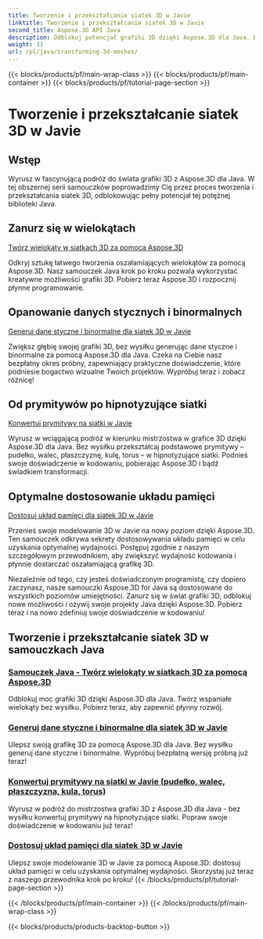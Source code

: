 ```yaml
---
title: Tworzenie i przekształcanie siatek 3D w Javie
linktitle: Tworzenie i przekształcanie siatek 3D w Javie
second_title: Aspose.3D API Java
description: Odblokuj potencjał grafiki 3D dzięki Aspose.3D dla Java. Bez wysiłku twórz, przekształcaj i optymalizuj siatki. Zwiększ swoje doświadczenie w kodowaniu dzięki naszym samouczkom.
weight: 31
url: /pl/java/transforming-3d-meshes/
---
```


{{< blocks/products/pf/main-wrap-class >}}
{{< blocks/products/pf/main-container >}}
{{< blocks/products/pf/tutorial-page-section >}}

# Tworzenie i przekształcanie siatek 3D w Javie


## Wstęp

Wyrusz w fascynującą podróż do świata grafiki 3D z Aspose.3D dla Java. W tej obszernej serii samouczków poprowadzimy Cię przez proces tworzenia i przekształcania siatek 3D, odblokowując pełny potencjał tej potężnej biblioteki Java.

## Zanurz się w wielokątach 
[Twórz wielokąty w siatkach 3D za pomocą Aspose.3D](./create-polygons-in-meshes/)

Odkryj sztukę łatwego tworzenia oszałamiających wielokątów za pomocą Aspose.3D. Nasz samouczek Java krok po kroku pozwala wykorzystać kreatywne możliwości grafiki 3D. Pobierz teraz Aspose.3D i rozpocznij płynne programowanie.

## Opanowanie danych stycznych i binormalnych
[Generuj dane styczne i binormalne dla siatek 3D w Javie](./generate-tangent-binormal-data/)

Zwiększ głębię swojej grafiki 3D, bez wysiłku generując dane styczne i binormalne za pomocą Aspose.3D dla Java. Czeka na Ciebie nasz bezpłatny okres próbny, zapewniający praktyczne doświadczenie, które podniesie bogactwo wizualne Twoich projektów. Wypróbuj teraz i zobacz różnicę!

## Od prymitywów po hipnotyzujące siatki 
[Konwertuj prymitywy na siatki w Javie](./convert-primitives-to-meshes/)

Wyrusz w wciągającą podróż w kierunku mistrzostwa w grafice 3D dzięki Aspose.3D dla Java. Bez wysiłku przekształcaj podstawowe prymitywy – pudełko, walec, płaszczyznę, kulę, torus – w hipnotyzujące siatki. Podnieś swoje doświadczenie w kodowaniu, pobierając Aspose.3D i bądź świadkiem transformacji.

## Optymalne dostosowanie układu pamięci 
[Dostosuj układ pamięci dla siatek 3D w Javie](./customize-mesh-memory-layout/)

Przenieś swoje modelowanie 3D w Javie na nowy poziom dzięki Aspose.3D. Ten samouczek odkrywa sekrety dostosowywania układu pamięci w celu uzyskania optymalnej wydajności. Postępuj zgodnie z naszym szczegółowym przewodnikiem, aby zwiększyć wydajność kodowania i płynnie dostarczać oszałamiającą grafikę 3D.

Niezależnie od tego, czy jesteś doświadczonym programistą, czy dopiero zaczynasz, nasze samouczki Aspose.3D for Java są dostosowane do wszystkich poziomów umiejętności. Zanurz się w świat grafiki 3D, odblokuj nowe możliwości i ożywij swoje projekty Java dzięki Aspose.3D. Pobierz teraz i na nowo zdefiniuj swoje doświadczenie w kodowaniu!
## Tworzenie i przekształcanie siatek 3D w samouczkach Java
### [Samouczek Java - Twórz wielokąty w siatkach 3D za pomocą Aspose.3D](./create-polygons-in-meshes/)
Odblokuj moc grafiki 3D dzięki Aspose.3D dla Java. Twórz wspaniałe wielokąty bez wysiłku. Pobierz teraz, aby zapewnić płynny rozwój.
### [Generuj dane styczne i binormalne dla siatek 3D w Javie](./generate-tangent-binormal-data/)
Ulepsz swoją grafikę 3D za pomocą Aspose.3D dla Java. Bez wysiłku generuj dane styczne i binormalne. Wypróbuj bezpłatną wersję próbną już teraz!
### [Konwertuj prymitywy na siatki w Javie (pudełko, walec, płaszczyzna, kula, torus)](./convert-primitives-to-meshes/)
Wyrusz w podróż do mistrzostwa grafiki 3D z Aspose.3D dla Java - bez wysiłku konwertuj prymitywy na hipnotyzujące siatki. Popraw swoje doświadczenie w kodowaniu już teraz!
### [Dostosuj układ pamięci dla siatek 3D w Javie](./customize-mesh-memory-layout/)
Ulepsz swoje modelowanie 3D w Javie za pomocą Aspose.3D: dostosuj układ pamięci w celu uzyskania optymalnej wydajności. Skorzystaj już teraz z naszego przewodnika krok po kroku!
{{< /blocks/products/pf/tutorial-page-section >}}

{{< /blocks/products/pf/main-container >}}
{{< /blocks/products/pf/main-wrap-class >}}

{{< blocks/products/products-backtop-button >}}
